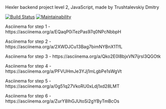 Hexler backend project level 2, JavaScript, made by Trushtalevskiy Dmitry

[![Build Status](https://travis-ci.org/mitry1974/backend-project-lvl2.svg?branch=master)](https://travis-ci.org/mitry1974/backend-project-lvl2)
[![Maintainability](https://api.codeclimate.com/v1/badges/122dd48701b625b53b86/maintainability)](https://codeclimate.com/github/mitry1974/backend-project-lvl2/maintainability)

<p>Asciinema for step 1 - https://asciinema.org/a/EQaqP0iTezPas97q0NPcNbbpH</p>
<p>Asciinema for step 2 - https://asciinema.org/a/2XWDJCu13Bag7bimNYBnX1TfL</p>
<p>Asciinema for step 3 - https://asciinema.org/a/Qko2E0l8bjxVN7ijrsl3QGOtk</p>
<p>Asciinema for step 4 - https://asciinema.org/a/PFVUHmJe3YJj1mLgbPe1sWgVt</p>
<p>Asciinema for step 5 - https://asciinema.org/a/0g51q27VkoRU0xLdj1xd28LMT</p>
<p>Asciinema for step 6 - https://asciinema.org/a/ZurY8IhGJUtoSi2gYByTmBcOs</p>